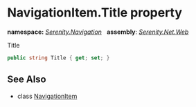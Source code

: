 # NavigationItem.Title property
**namespace:** *[Serenity.Navigation](../../README.md#serenity.navigation-namespace)*   **assembly**: *[Serenity.Net.Web](../../README.md)*

Title

```csharp
public string Title { get; set; }
```

## See Also

* class [NavigationItem](../NavigationItem.md)
